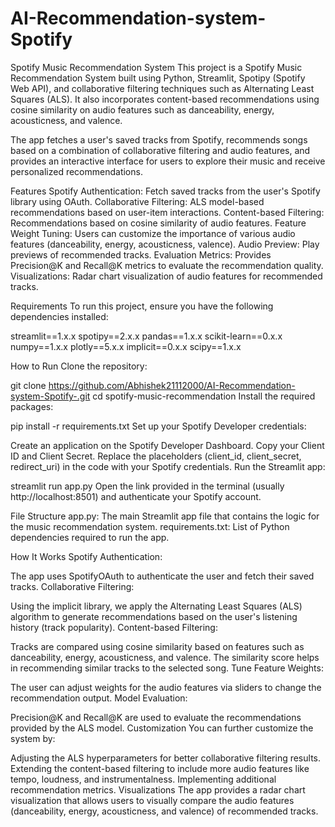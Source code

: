 # AI-Recommendation-system-Spotify
Spotify Music Recommendation System
This project is a Spotify Music Recommendation System built using Python, Streamlit, Spotipy (Spotify Web API), and collaborative filtering techniques such as Alternating Least Squares (ALS). It also incorporates content-based recommendations using cosine similarity on audio features such as danceability, energy, acousticness, and valence.

The app fetches a user's saved tracks from Spotify, recommends songs based on a combination of collaborative filtering and audio features, and provides an interactive interface for users to explore their music and receive personalized recommendations.

Features
Spotify Authentication: Fetch saved tracks from the user's Spotify library using OAuth.
Collaborative Filtering: ALS model-based recommendations based on user-item interactions.
Content-based Filtering: Recommendations based on cosine similarity of audio features.
Feature Weight Tuning: Users can customize the importance of various audio features (danceability, energy, acousticness, valence).
Audio Preview: Play previews of recommended tracks.
Evaluation Metrics: Provides Precision@K and Recall@K metrics to evaluate the recommendation quality.
Visualizations: Radar chart visualization of audio features for recommended tracks.

Requirements
To run this project, ensure you have the following dependencies installed:

streamlit==1.x.x
spotipy==2.x.x
pandas==1.x.x
scikit-learn==0.x.x
numpy==1.x.x
plotly==5.x.x
implicit==0.x.x
scipy==1.x.x

How to Run
Clone the repository:

git clone https://github.com/Abhishek21112000/AI-Recommendation-system-Spotify-.git
cd spotify-music-recommendation
Install the required packages:

pip install -r requirements.txt
Set up your Spotify Developer credentials:

Create an application on the Spotify Developer Dashboard.
Copy your Client ID and Client Secret.
Replace the placeholders (client_id, client_secret, redirect_uri) in the code with your Spotify credentials.
Run the Streamlit app:

streamlit run app.py
Open the link provided in the terminal (usually http://localhost:8501) and authenticate your Spotify account.

File Structure
app.py: The main Streamlit app file that contains the logic for the music recommendation system.
requirements.txt: List of Python dependencies required to run the app.

How It Works
Spotify Authentication:

The app uses SpotifyOAuth to authenticate the user and fetch their saved tracks.
Collaborative Filtering:

Using the implicit library, we apply the Alternating Least Squares (ALS) algorithm to generate recommendations based on the user's listening history (track popularity).
Content-based Filtering:

Tracks are compared using cosine similarity based on features such as danceability, energy, acousticness, and valence. The similarity score helps in recommending similar tracks to the selected song.
Tune Feature Weights:

The user can adjust weights for the audio features via sliders to change the recommendation output.
Model Evaluation:

Precision@K and Recall@K are used to evaluate the recommendations provided by the ALS model.
Customization
You can further customize the system by:

Adjusting the ALS hyperparameters for better collaborative filtering results.
Extending the content-based filtering to include more audio features like tempo, loudness, and instrumentalness.
Implementing additional recommendation metrics.
Visualizations
The app provides a radar chart visualization that allows users to visually compare the audio features (danceability, energy, acousticness, and valence) of recommended tracks.
